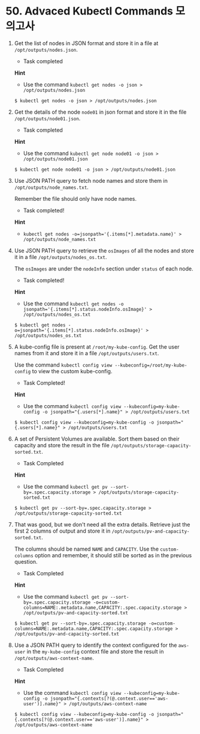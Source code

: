 # 50. Advaced Kubectl Commands 모의고사



1. Get the list of nodes in JSON format and store it in a file at `/opt/outputs/nodes.json`.

   - Task completed

   **Hint**

   - Use the command `kubectl get nodes -o json > /opt/outputs/nodes.json`

   ```
   $ kubectl get nodes -o json > /opt/outputs/nodes.json
   ```

2. Get the details of the node `node01` in json format and store it in the file `/opt/outputs/node01.json`.

   - Task completed

   **Hint**

   - Use the command `kubectl get node node01 -o json > /opt/outputs/node01.json`

   ```
   $ kubectl get node node01 -o json > /opt/outputs/node01.json
   ```

3. Use JSON PATH query to fetch node names and store them in `/opt/outputs/node_names.txt`.

   Remember the file should only have node names.

   - Task completed!

   **Hint**

   - `kubectl get nodes -o=jsonpath='{.items[*].metadata.name}' > /opt/outputs/node_names.txt`

4. Use JSON PATH query to retrieve the `osImages` of all the nodes and store it in a file `/opt/outputs/nodes_os.txt`.

   The `osImages` are under the `nodeInfo` section under `status` of each node.

   - Task completed!

   **Hint**

   - Use the command `kubectl get nodes -o jsonpath='{.items[*].status.nodeInfo.osImage}' > /opt/outputs/nodes_os.txt`

   ```
   $ kubectl get nodes -o=jsonpath='{.items[*].status.nodeInfo.osImage}' > /opt/outputs/nodes_os.txt
   ```

5. A kube-config file is present at `/root/my-kube-config`. Get the user names from it and store it in a file `/opt/outputs/users.txt`.

   Use the command `kubectl config view --kubeconfig=/root/my-kube-config` to view the custom kube-config.

   - Task Completed!

   **Hint**

   - Use the command `kubectl config view --kubeconfig=my-kube-config -o jsonpath="{.users[*].name}" > /opt/outputs/users.txt`

   ```
   $ kubectl config view --kubeconfig=my-kube-config -o jsonpath="{.users[*].name}" > /opt/outputs/users.txt
   ```

6. A set of Persistent Volumes are available. Sort them based on their capacity and store the result in the file `/opt/outputs/storage-capacity-sorted.txt`.

   - Task Completed

   **Hint**

   - Use the command `kubectl get pv --sort-by=.spec.capacity.storage > /opt/outputs/storage-capacity-sorted.txt`

   ```
   $ kubectl get pv --sort-by=.spec.capacity.storage > /opt/outputs/storage-capacity-sorted.txt
   ```

7. That was good, but we don't need all the extra details. Retrieve just the first 2 columns of output and store it in `/opt/outputs/pv-and-capacity-sorted.txt`.

   The columns should be named `NAME` and `CAPACITY`. Use the `custom-columns` option and remember, it should still be sorted as in the previous question.

   - Task Completed

   **Hint**

   - Use the command `kubectl get pv --sort-by=.spec.capacity.storage -o=custom-columns=NAME:.metadata.name,CAPACITY:.spec.capacity.storage > /opt/outputs/pv-and-capacity-sorted.txt`

   ```
   $ kubectl get pv --sort-by=.spec.capacity.storage -o=custom-columns=NAME:.metadata.name,CAPACITY:.spec.capacity.storage > /opt/outputs/pv-and-capacity-sorted.txt
   ```

   



8. Use a JSON PATH query to identify the context configured for the `aws-user` in the `my-kube-config` context file and store the result in `/opt/outputs/aws-context-name`.

   - Task Completed

   **Hint**

   - Use the command `kubectl config view --kubeconfig=my-kube-config -o jsonpath="{.contexts[?(@.context.user=='aws-user')].name}" > /opt/outputs/aws-context-name`

   ```
   $ kubectl config view --kubeconfig=my-kube-config -o jsonpath="{.contexts[?(@.context.user=='aws-user')].name}" > /opt/outputs/aws-context-name
   ```

   
